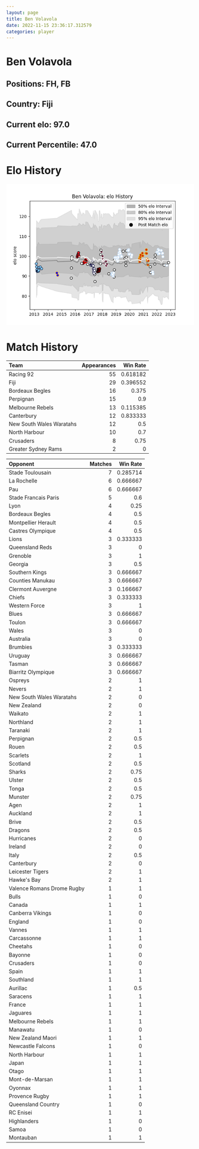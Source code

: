 ```yaml
---  
layout: page  
title: Ben Volavola  
date: 2022-11-15 23:36:17.312579  
categories: player  
---
```

# Ben Volavola

## Positions: FH, FB

## Country: Fiji

## Current elo: 97.0

## Current Percentile: 47.0

# Elo History


![elo history](history_BenVolavola.png)
# Match History


| Team                     |   Appearances |   Win Rate |
|:-------------------------|--------------:|-----------:|
| Racing 92                |            55 |   0.618182 |
| Fiji                     |            29 |   0.396552 |
| Bordeaux Begles          |            16 |   0.375    |
| Perpignan                |            15 |   0.9      |
| Melbourne Rebels         |            13 |   0.115385 |
| Canterbury               |            12 |   0.833333 |
| New South Wales Waratahs |            12 |   0.5      |
| North Harbour            |            10 |   0.7      |
| Crusaders                |             8 |   0.75     |
| Greater Sydney Rams      |             2 |   0        |

| Opponent                   |   Matches |   Win Rate |
|:---------------------------|----------:|-----------:|
| Stade Toulousain           |         7 |   0.285714 |
| La Rochelle                |         6 |   0.666667 |
| Pau                        |         6 |   0.666667 |
| Stade Francais Paris       |         5 |   0.6      |
| Lyon                       |         4 |   0.25     |
| Bordeaux Begles            |         4 |   0.5      |
| Montpellier Herault        |         4 |   0.5      |
| Castres Olympique          |         4 |   0.5      |
| Lions                      |         3 |   0.333333 |
| Queensland Reds            |         3 |   0        |
| Grenoble                   |         3 |   1        |
| Georgia                    |         3 |   0.5      |
| Southern Kings             |         3 |   0.666667 |
| Counties Manukau           |         3 |   0.666667 |
| Clermont Auvergne          |         3 |   0.166667 |
| Chiefs                     |         3 |   0.333333 |
| Western Force              |         3 |   1        |
| Blues                      |         3 |   0.666667 |
| Toulon                     |         3 |   0.666667 |
| Wales                      |         3 |   0        |
| Australia                  |         3 |   0        |
| Brumbies                   |         3 |   0.333333 |
| Uruguay                    |         3 |   0.666667 |
| Tasman                     |         3 |   0.666667 |
| Biarritz Olympique         |         3 |   0.666667 |
| Ospreys                    |         2 |   1        |
| Nevers                     |         2 |   1        |
| New South Wales Waratahs   |         2 |   0        |
| New Zealand                |         2 |   0        |
| Waikato                    |         2 |   1        |
| Northland                  |         2 |   1        |
| Taranaki                   |         2 |   1        |
| Perpignan                  |         2 |   0.5      |
| Rouen                      |         2 |   0.5      |
| Scarlets                   |         2 |   1        |
| Scotland                   |         2 |   0.5      |
| Sharks                     |         2 |   0.75     |
| Ulster                     |         2 |   0.5      |
| Tonga                      |         2 |   0.5      |
| Munster                    |         2 |   0.75     |
| Agen                       |         2 |   1        |
| Auckland                   |         2 |   1        |
| Brive                      |         2 |   0.5      |
| Dragons                    |         2 |   0.5      |
| Hurricanes                 |         2 |   0        |
| Ireland                    |         2 |   0        |
| Italy                      |         2 |   0.5      |
| Canterbury                 |         2 |   0        |
| Leicester Tigers           |         2 |   1        |
| Hawke's Bay                |         2 |   1        |
| Valence Romans Drome Rugby |         1 |   1        |
| Bulls                      |         1 |   0        |
| Canada                     |         1 |   1        |
| Canberra Vikings           |         1 |   0        |
| England                    |         1 |   0        |
| Vannes                     |         1 |   1        |
| Carcassonne                |         1 |   1        |
| Cheetahs                   |         1 |   0        |
| Bayonne                    |         1 |   0        |
| Crusaders                  |         1 |   0        |
| Spain                      |         1 |   1        |
| Southland                  |         1 |   1        |
| Aurillac                   |         1 |   0.5      |
| Saracens                   |         1 |   1        |
| France                     |         1 |   1        |
| Jaguares                   |         1 |   1        |
| Melbourne Rebels           |         1 |   1        |
| Manawatu                   |         1 |   0        |
| New Zealand Maori          |         1 |   1        |
| Newcastle Falcons          |         1 |   0        |
| North Harbour              |         1 |   1        |
| Japan                      |         1 |   1        |
| Otago                      |         1 |   1        |
| Mont-de-Marsan             |         1 |   1        |
| Oyonnax                    |         1 |   1        |
| Provence Rugby             |         1 |   1        |
| Queensland Country         |         1 |   0        |
| RC Enisei                  |         1 |   1        |
| Highlanders                |         1 |   0        |
| Samoa                      |         1 |   0        |
| Montauban                  |         1 |   1        |